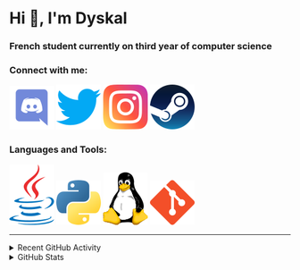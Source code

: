 # Hi 👋, I'm Dyskal

### French student currently on third year of computer science

### Connect with me:

[![Discord](./images/discord.svg "@dyskal")](https://discordapp.com/users/200586202997325824)
[![Twitter](./images/twitter.svg "@dyskal")](https://twitter.com/dyskal)
[![Instagram](./images/insta.svg "@dyskal")](https://instagram.com/dyskal)
[![Steam](./images/steam.svg "dyskal")](https://steamcommunity.com/id/dyskal/)

### Languages and Tools:

[![Java](./images/java.svg)](https://www.oracle.com/java/)
[![Python](./images/python.svg)](https://www.python.org/)
![Linux](./images/linux.svg)
[![Git](./images/git.svg)](https://git-scm.com/)

---

<details>
<summary>Recent GitHub Activity</summary>

<!--START_SECTION:activity-->


1. ❌ Reopened PR [#29](https://github.com/InsaLan/frontend-insalan.fr/pull/29) in [InsaLan/frontend-insalan.fr](https://github.com/InsaLan/frontend-insalan.fr)
2. ❌ Closed PR [#29](https://github.com/InsaLan/frontend-insalan.fr/pull/29) in [InsaLan/frontend-insalan.fr](https://github.com/InsaLan/frontend-insalan.fr)
3. 💪 Opened PR [#29](https://github.com/InsaLan/frontend-insalan.fr/pull/29) in [InsaLan/frontend-insalan.fr](https://github.com/InsaLan/frontend-insalan.fr)
4. 🗣 Commented on [#20](https://github.com/InsaLan/infra-insalan.fr/pull/20#issuecomment-1765286761) in [InsaLan/infra-insalan.fr](https://github.com/InsaLan/infra-insalan.fr)
5. 🚀 Published release [v1.0](https://github.com/Dyskal/ShareFix/releases/tag/v1.0) in [Dyskal/ShareFix](https://github.com/Dyskal/ShareFix)
5. 🎉 Merged PR [#16](https://github.com/Dyskal/DiscordRP/pull/16) in [Dyskal/DiscordRP](https://github.com/Dyskal/DiscordRP)
6. 🎉 Merged PR [#17](https://github.com/Dyskal/TwitchPlayerOpener/pull/17) in [Dyskal/TwitchPlayerOpener](https://github.com/Dyskal/TwitchPlayerOpener)

<!--END_SECTION:activity-->

</details>

<details>
<summary>GitHub Stats</summary>

![GitHub Stats](https://github-readme-stats.vercel.app/api/top-langs?username=dyskal&show_icons=true&locale=en&layout=compact&card_width=445&langs_count=10&hide_borders=true)
![GitHub Stats](https://github-readme-stats.vercel.app/api?username=dyskal&show_icons=true&locale=en&include_all_commits=true&hide_borders=true)
</details>

